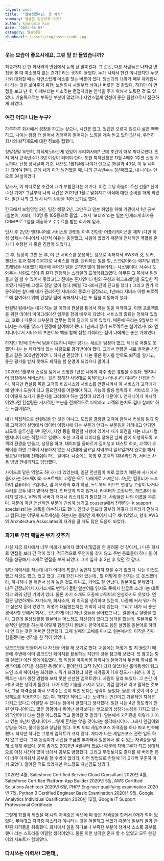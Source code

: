 ```yaml
---
layout: post
title:  "일본생활4년, 첫 이직"
summary: 생생한 일본이직 수기!
author: Kyungmin Kim
date: '2021-05-05'
category: 일본생활
thumbnail: /assets/img/posts/code.jpg
---
```


### 웃는 모습이 좋으시네요, 그런 말 안 들었습니까?

최종까지 간 한 회사와의 면접에서 듣게 된 말이었다. 
그 순간, 다른 사람들은 나처럼 면접을 볼 때 미소짓지 않는 건가? 라는 생각이 들었다. 
누가 시켜서 한건 아니었지만 누군가와 대화할 때는 자연스럽게 미소를 짓는 버릇이 있다. 당신과의 대화가 매우 유쾌합니다 라는 것을 보여주기 위한, 보험회사 시절부터 생겨난 버릇인 것 같았다. 하지만 이 면접을 보고 난 후, 이제부터는 미소짓는 면접자라는 인식을 주기 위해서 노렸던 것 도 있었다. 
기술쪽으로는 부족한 부분이 많았으니 자연스럽게 인성이 좋은 팀원으로서 접근하게 되었다.

### 여긴 어디? 나는 누구?

하루하루 회사에서 성장을 하고는 싶으나, 시간은 없고, 월급은 오르지 않으니 삶은 빡빡하고, 나이는 점점 더 들어서 경쟁력이 떨어지는 느낌을 계속 받고 있던 3년차, 우연히 회사의 퇴직제도에 대한 정보를 접했다. 

정말정말 우연히, 퇴직제도라는게 있었어 우리회사에? 근데 조건이 매우 까다로웠다. 
먼저 회사 근속년수가 3년 이상이 되어야 한다. 또한 퇴직신청은 11월 4째주 1주만 신청 가능하다. 
신청 당시날짜 기준, 내년도 1월1일에 나이가 만으로 35살과 40살, 이 두 나이가 되어야 한다. 
근데 내가 이거 발견했을 때, 나의 근속년수는 3년째였고, 내 나이는 만으로 34살이었다. 

맙소사, 이 까다로운 조건에 내가 부합된다는 얘기다. 이건 그냥 하늘이 주신 선물? 신이 주신 기회? 그날부터 나의 시간은 2021년 1월로 맞춰지고 이직에 대한 준비를 하게 되었다. 일단 나의 그 당시 나의 상황을 적어 보기로 했다. 

한국에서 보험영업 2년, 팀장 생활 2년, 
그만두고 일본 취업을 위해 기관에서 1년 공부(일본어, 자바), 110명 중 105등으로 졸업..
..해서 '포터즈'라는 일본 인재소개 회사용 CRM프로그램을 제공하고 수수료를 받는 회사에 입사,

입사 후 2년간 엔지니어로 서비스와 관련된 아주 간단한 어플리케이션을 제작 (다만 하청 업체는 아니어서 시간적 여유는 충분했고, 사람이 없었기 때문에 전체적인 역할을 혼자 다 수행한 게 좋은 경험이 되었다.), 

그 후, 팀장이 그만 둔 후, 더 큰 서비스를 운용하는 팀으로 속해져서 AWS와 깃, 도커, 젠킨스 등과 함께 CI/CD로 서비스를 개발, 관리하는 일을 함, 스크럼이라는 에자일 워크프레임을 사용했기 때문에 주어진 일을 못하면 많이 힘들어지는 시스템이다. 사수나 도와주는 사람도 없이 좀 혼자 진행하는 스타일의 프레임워크였다. 아무튼 그 쪽에서 팀원들과 일 할 수 있어서 좋았고(그 전에는 혼자였다.) 팀의 구성과 워크프레임을 도입한 직후였기 때문에 고생도 정말 많이 했다.(매월 70-80시간의 잔교를 했다.) 그리고 뭔가 적응하려는 찰나에 내가 관리하던 서비스의 종료가 결정되고, 1년짜리 서비스 이행 프로젝트에 참여하기 위해 컨설팅 팀에 속해져서 나는 또 팀을 이동해야 했다.

컨설팅 팀에서는 내가 하는 일 이외에 컨설팅 팀에서 하는 일을 파악하고, 이행 프로젝트를 위한 데이터 마이그레이션 업무를 함께 배우게 되었다. 서비스의 종료는 정해져 있었고, 코로나 때문에 대부분의 업무는 많이 딜레이 되어 있었다. 때문에 우리는 9월부터 피터지는 스케쥴 맞추기 전쟁에 참여해야 했다. 1년짜리 장기 프로젝트는 첨이었거니와 엔지니어로서 서비스의 프론트와 백을 함께 접할 기회라는 점이 나에게는 좋은 기회였다. 

하지만 1년에 한번씩 팀을 이동하니 매번 평가는 새로운 팀장이 했고, 제대로 어필도 못했던 나는 늘 제자리에 있는 사람으로 평가받아야 했다. 그래서 연봉은 새로 들어온 신입들과 같은 300만엔이었다.
하지만 괜찮았다. 나는 좋은 평가를 받아도 퇴직을 할거고, 좋은 평가를 받지 못해도 퇴직을 할 운명이 되었으니 말이다.

2020년 1월부터 컨설팅 팀에서 진행한 1년은 나에게 아주 좋은 경험을 주었다. 엔지니어 입장에서 서비스라는 것은 정해진 사양대로 움직이느냐 아니냐의 여부만 신경을 쓴다. 하지만 컨설팅 쪽은 고객의 비즈니스와 서비스를 연관시켜서 이 서비스가 고객에게 왜 얼마나 도움이 되고 필요한지를 어필해야 하고, 기능의 활용 범위와 이 서비스의 기능이 어떻게 쓰기가 좋은지를 고려해야 하는 입장이 되었기 때문이다. 엔지니어가 미시적이었다면 컨설팅은 거시적인 부분을 전체적으로 파악하고 고객의 눈치도 겁나 살펴야 하는 느낌이랄까,

내가 직접적으로 컨설팅을 한 것은 아니고, 도입을 결정한 고객에 한해서 컨설팅 팀과 함께 고객과의 설명에서 데이터 이행시에 되는 부분과 안되는 부분등을 가려내고 안되면 되도록 솔루션을 낸다던가, 사양 등을 확인할 사항에 있어서 내가 의견을 내는 테크니컬 엔지니어 라는 직함으로 일했다. 또한 고객의 데이터를 정해진 날짜 안에 이행하도록 고객의 환경을 만들고, 설정을 하고, 데이터를 올바르게 집어넣고 테스트 하고, 고객이 오케이를 하면 고객이 사용하지 않는 시간대에 금요일 저녁부터 일요일까지 완료를 해서 월요일 아침에 전해줘야 하는 일이다. 나중에는 이행 후 고객의 Q&A라던가, 서비스 사용 방법 안내까지도 담당했다.

사이드로 맡은 역할도 하나가 더 있었는데, 일단 전산팀이 따로 없었기 때문에 사내에서 돌아가는 하드웨어와 소프트웨어 고장은 모두 나에게로 가져온다. 4년간 컴퓨터가 노후하여 컴퓨터의 구입이나, 램 메모리의 추가 확장, 노트북의 키보드 변경등 고장이 나거나 수리를 모두 내가 맡아서 했다. 인터넷이 되지 않거나, 라우터가 고장나면, 헤드폰이 들리지 않거나, VPN의 서버가 터져서 리스타트가 필요할 때, 사람들은 나의 이름을 부른다. 덕분에 이런 전산적인 부분에 관심이 생기고 cousera에서 진행하는 it support specialist라는 과목을 이수하기도 했다. 인터넷 인프라 공부와 어떻게 데이터가 전해지고 컴퓨터는 어떻게 프로세싱을 하는지는 몰랐던 세계여서 너무 재미있었고, 향후 AWS 의 Architecture Associates의 자격을 딸 때도 많은 도움이 되었다.

### 과거로 부터 깨달은 무기 갖추기

사실 지금 회사에서 너무 미래가 보이지 않아서(월급을 안 올려줄 것 같아서,,) 다른 회사로 면접을 보러 간 적이 있다. 적극적으로 무언가를 찾지 않고 주변 동료들이 하나 둘 이직을 성공해서 소개로 면접을 보게 되었다. 그게 입사 후 2년 후 였던 것 같다.

일단 이력서를 적는데 내가 어디에 특출난 놈인지 도저히 찾을 수가 없었다. 나는 이것도 했고 저것도 했고, 했고 했고, 근데 한건 나와 있는데 , 뭘 어떻게 한 건지는 또 못쓰겠더라, 하나하나 일 하면서 남겨 놓은 것도 아니고, 기억도 잘 안났다. 일본어도 문제였다. 너무 긴장되어서 자기소개도 번역기 돌린 일본어를 읽지도 못해서 한글로 소리나는 대로 적고 외워 갔던 기억이 있다. 물론 자기 소개도 도중에 까먹어서 완성하지도 못했다. 면접은 당연하게도 자기소개, 회사소개, 왜 이직을 생각하고 있는지, 나중에 커서 뭐가 하고 싶은지 등이 있었고, 어떻게 대답했는지는 기억이 나지 않는다. 그리고 내가 써 놓은 경력사항 안에서 회사는 간단하게 이런 저런 것들을 물어봤고 나는 일본어로 설명을 했다. 그런데 일상생활용 일본어는 어느정도 자신감이 있다고 생각을 했는데, 일본어로 기술적인 설명을 하는게 이렇게 힘든건지 몰랐다. 한국어로도 힘든 설명을 일본어로 하려니 안 되는 것은 어쩌면 당연했다. 그때 실패의 고배를 마시고 일본에서의 이직은 진짜 힘들겠다는 생각을 한 적이 있었다. 

링크드인을 만들어서 나 자신을 어필 해 보기로 했다. 
처음에는 어떻게 할 지 몰랐기 때문에 주변에 이미 링크드인 페이지를 활용하는 지인의 것을 참고해 보았다.
첫 참고는 함께 살았던 이전 룸메이트였다.  첫 직장을 아이비엠 자회사에 들어가서 두번째 회사를 엑센추어로 이직을 성공한 동생이다. 들어간지 고작 1년이 되지 않았지만 룸메동생의 링크드인 소개 페이지는 화려했다. 뭐가 화려했냐 하면 자격증이 11개 정도가 나왔다. 이 임팩트는 내가 생전 경험해 보지 못한 신선한 임팩트였다. 사람이 달라 보였다. 그 순간 이거다! 라는 생각이 들었다. 내가 이런 기술을 가지고 있고, 이걸 알아요 라고 말하는 것보다, 그냥 자격증을 따서 보여주는 것이 백번 낫다는 생각이 들었다. 물론 이 것이 아주 큰 임팩트를 작용하지는 않는다. 하지만 적어도 나는 노력하는 인간이고 기본적인 지식은 가지고 있다고 어필할 수 있다는 점에서 괜찮다고 생각했다. 일단 나는 4년 정도밖에 안 된 엔지니어이고, 많은 경험이나 뛰어난 실력보다는 앞으로의 성장가능성을 가지고 있는 외국인이다! 라는 점은 어느정도 먹고 들어갈 것 같았다. 일본에서 자격증을 이렇게 가지고 있는 4년차 엔지니어가 그렇게 흔치는 않을 것이라는 생각에서이다.
그래서 완길이와 상담을 하고, 룸메동생과 상담을 했다. 어찌 어찌 세일즈포스 자격증을 하나 따고 만족해했다. 하지만 하나는 그렇게 임팩트가 크지 않다. 게다가 나는 세일즈포스 관련 일도 하지 않고 있다. 그때 완길이가 시간을 조금만 투자해서 일본에서 딸 수 있는 자격증을 몇개 소개해 주었다. 운이 좋게도 2020년 4월부터 코로나 때문에 자택근무가 되고 상대적으로 아침 시간이 많이 남아서 공부도 병행했다. 그리고 무엇보다도 결재를 해 버리면 돈이 너무 아까워서 공부를 할 수밖에 없더라, 이런 방법으로 한달에 1개,2개씩 꾸준히 따서 모았다. 떨어진 적도 있었지만 어느정도 자신감도 생겼다. 

2020년 4월, Salesforce Certified Service Cloud Consultant
2020년 4월, Salesforce Certified Platform App Builder
2020년 5월, AWS Certified Solutions Architect
2020년 6월, PHP7 Engineer qualifying examination
2020년 7월, Python 3 Certified Engineer Basic Examination
2020년 9월, Google Analytics Individual Qualification
2020년 12월, Google IT Support Professional Certificate

그렇게 12월이 되었을 때 나의 자격증은 작년에 따 놓은 자격증을 합쳐서 9개가 되어 있었다. 
무턱대고 자격증 마스터가 아니라는 것을 어필하고 싶었기 때문에 일부러 일과 관련된 자격증을 취득했다.  회사에서 일을 하다보니 부족한 부분이 생겨서 스스로 공부를 했다 라는 스토리를 어필할 생각이었다. 
물론 이런 생각은 혼자 할 수 없었고 모두 완길이의 서포트가 함께였다. 

### 다시쓰는 이력서! 그런데,,
